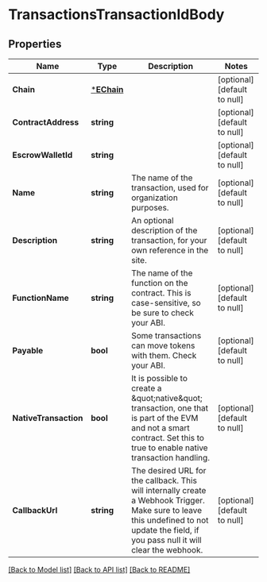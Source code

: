 # TransactionsTransactionIdBody

## Properties
Name | Type | Description | Notes
------------ | ------------- | ------------- | -------------
**Chain** | [***EChain**](EChain.md) |  | [optional] [default to null]
**ContractAddress** | **string** |  | [optional] [default to null]
**EscrowWalletId** | **string** |  | [optional] [default to null]
**Name** | **string** | The name of the transaction, used for organization purposes. | [optional] [default to null]
**Description** | **string** | An optional description of the transaction, for your own reference in the site. | [optional] [default to null]
**FunctionName** | **string** | The name of the function on the contract. This is case-sensitive, so be sure to check your ABI. | [optional] [default to null]
**Payable** | **bool** | Some transactions can move tokens with them. Check your ABI. | [optional] [default to null]
**NativeTransaction** | **bool** | It is possible to create a \&quot;native\&quot; transaction, one that is part of the EVM and not a smart contract. Set this to true to enable native transaction handling. | [optional] [default to null]
**CallbackUrl** | **string** | The desired URL for the callback. This will internally create a Webhook Trigger. Make sure to leave this undefined to not update the field, if you pass null it will clear the webhook. | [optional] [default to null]

[[Back to Model list]](../README.md#documentation-for-models) [[Back to API list]](../README.md#documentation-for-api-endpoints) [[Back to README]](../README.md)

